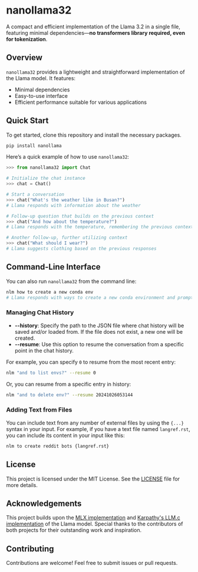 # nanollama32

A compact and efficient implementation of the Llama 3.2 in a single file, featuring minimal dependencies—**no transformers library required, even for tokenization**.

## Overview

`nanollama32` provides a lightweight and straightforward implementation of the Llama model. It features:

- Minimal dependencies
- Easy-to-use interface
- Efficient performance suitable for various applications

## Quick Start

To get started, clone this repository and install the necessary packages. 

```zsh
pip install nanollama
```

Here’s a quick example of how to use `nanollama32`:

```python
>>> from nanollama32 import Chat

# Initialize the chat instance
>>> chat = Chat()

# Start a conversation
>>> chat("What's the weather like in Busan?")
# Llama responds with information about the weather

# Follow-up question that builds on the previous context
>>> chat("And how about the temperature?")
# Llama responds with the temperature, remembering the previous context

# Another follow-up, further utilizing context
>>> chat("What should I wear?")
# Llama suggests clothing based on the previous responses
```

## Command-Line Interface

You can also run `nanollama32` from the command line:

```zsh
nlm how to create a new conda env
# Llama responds with ways to create a new conda environment and prompts the user for further follow-up questions
```

### Managing Chat History

- **--history**: Specify the path to the JSON file where chat history will be saved and/or loaded from. If the file does not exist, a new one will be created.
- **--resume**: Use this option to resume the conversation from a specific point in the chat history.

For example, you can specify `0` to resume from the most recent entry:

```zsh
nlm "and to list envs?" --resume 0
```

Or, you can resume from a specific entry in history:

```zsh
nlm "and to delete env?" --resume 20241026053144
```

### Adding Text from Files

You can include text from any number of external files by using the `{...}` syntax in your input. For example, if you have a text file named `langref.rst`, you can include its content in your input like this:

```zsh
nlm to create reddit bots {langref.rst}
```

## License

This project is licensed under the MIT License. See the [LICENSE](LICENSE) file for more details.

## Acknowledgements

This project builds upon the [MLX implementation](https://github.com/ml-explore/mlx-examples/blob/main/llms/mlx_lm/models/llama.py) and [Karpathy's LLM.c implementation](https://github.com/karpathy/llm.c/blob/master/train_llama3.py) of the Llama model. Special thanks to the contributors of both projects for their outstanding work and inspiration.

## Contributing

Contributions are welcome! Feel free to submit issues or pull requests.